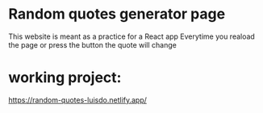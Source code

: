 # Random quotes generator page
This website is meant as a practice for a React app 
Everytime you reaload the page or press the button the quote will change
# working project: 
https://random-quotes-luisdo.netlify.app/

